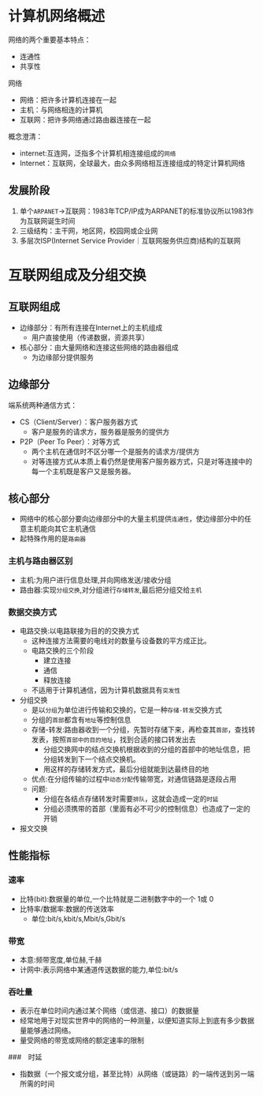 # 计算机网络概述
网络的两个重要基本特点：
* 连通性
* 共享性

网络
* 网络：把许多计算机连接在一起
* 主机：与网络相连的计算机
* 互联网：把许多网络通过路由器连接在一起

概念澄清：
* internet:互连网，泛指多个计算机相连接组成的`网络`
* Internet：互联网，全球最大，由众多网络相互连接组成的特定计算机网络

## 发展阶段
1. 单个`ARPANET`->互联网：1983年TCP/IP成为ARPANET的标准协议所以1983作为互联网诞生时间
2. 三级结构：主干网，地区网，校园网或企业网
3. 多层次ISP(Internet Service Provider｜互联网服务供应商)结构的互联网

# 互联网组成及分组交换
## 互联网组成
* 边缘部分：有所有连接在Internet上的主机组成
  * 用户直接使用（传递数据，资源共享）
* 核心部分：由大量网络和连接这些网络的路由器组成
  * 为边缘部分提供服务

## 边缘部分
端系统两种通信方式：
* CS（Client/Server）：客户服务器方式
  * 客户是服务的请求方，服务器是服务的提供方
* P2P（Peer To Peer）：对等方式
  * 两个主机在通信时不区分哪一个是服务的请求方/提供方
  * 对等连接方式从本质上看仍然是使用客户服务器方式，只是对等连接中的每一个主机既是客户又是服务器。

## 核心部分
* 网络中的核心部分要向边缘部分中的大量主机提供`连通性`，使边缘部分中的任意主机能向其它主机通信
* 起特殊作用的是`路由器`

### 主机与路由器区别
* 主机:为用户进行信息处理,并向网络发送/接收分组
* 路由器:实现`分组交换`,对分组进行`存储转发`,最后把分组交给`主机`

### 数据交换方式
* 电路交换:以电路联接为目的的交换方式
  * 这种连接方法需要的电线对的数量与设备数的平方成正比。
  * 电路交换的三个阶段
    * 建立连接
    * 通信
    * 释放连接
  * 不适用于计算机通信，因为计算机数据具有`突发性`
* 分组交换
  * 是以`分组`为单位进行传输和交换的，它是一种`存储-转发`交换方式
  * 分组的`首部`都含有`地址`等控制信息
  * 存储-转发:路由器收到一个分组，先暂时存储下来，再检查其`首部`，查找转发表，按照`首部中的目的地址`，找到合适的接口转发出去
    * 分组交换网中的结点交换机根据收到的分组的首部中的地址信息，把分组转发到下一个结点交换机。
    * 用这样的存储转发方式，最后分组就能到达最终目的地
  * 优点:在分组传输的过程中`动态分配`传输带宽，对通信链路是逐段占用
  * 问题:
    * 分组在各结点存储转发时需要`排队`，这就会造成一定的`时延`
    * 分组必须携带的首部（里面有必不可少的控制信息）也造成了一定的开销
* 报文交换


## 性能指标
### 速率
* 比特(bit):数据量的单位,一个比特就是二进制数字中的一个 1或 0
* 比特率/数据率:数据的传送效率
  * 单位:bit/s,kbit/s,Mbit/s,Gbit/s

### 带宽
* 本意:频带宽度,单位赫,千赫
* 计网中:表示网络中某通道传送数据的能力,单位:bit/s

### 吞吐量
* 表示在单位时间内通过某个网络（或信道、接口）的数据量
* 经常地用于对现实世界中的网络的一种测量，以便知道实际上到底有多少数据量能够通过网络。
* 量受网络的带宽或网络的额定速率的限制

###　时延
* 指数据（一个报文或分组，甚至比特）从网络（或链路）的一端传送到另一端所需的时间